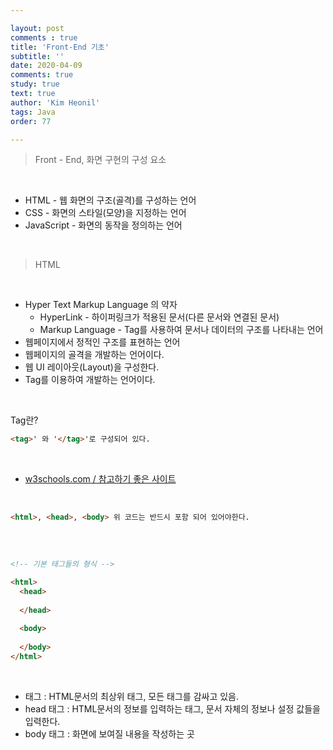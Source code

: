 ```yaml
---

layout: post
comments : true
title: 'Front-End 기초'
subtitle: ''
date: 2020-04-09
comments: true
study: true
text: true
author: 'Kim Heonil'
tags: Java
order: 77

---
```


> Front - End, 화면 구현의 구성 요소

<br>

- HTML - 웹 화면의 구조(골격)를 구성하는 언어
- CSS - 화면의 스타일(모양)을 지정하는 언어
- JavaScript - 화면의 동작을 정의하는 언어

<br>

> HTML

<br>

- Hyper Text Markup Language 의 약자
  - HyperLink - 하이퍼링크가 적용된 문서(다른 문서와 연결된 문서)
  - Markup Language - Tag를 사용하여 문서나 데이터의 구조를 나타내는 언어
- 웹페이지에서 정적인 구조를 표현하는 언어
- 웹페이지의 골격을 개발하는 언어이다.
- 웹 UI 레이아웃(Layout)을 구성한다.
- Tag를 이용하여 개발하는 언어이다.

<br>

Tag란?

``` html
<tag>' 와 '</tag>'로 구성되어 있다.
```
<br>

- [w3schools.com / 참고하기 좋은 사이트](https://www.w3schools.com/)

<br>

```html
<html>, <head>, <body> 위 코드는 반드시 포함 되어 있어야한다.
    
```

<br>

``` html
<!-- 기본 태그들의 형식 -->

<html>
  <head>
    
  </head>
  
  <body>
    
  </body>
</html>

```

<br>

- <HTML> 태그 : HTML문서의 최상위 태그, 모든 태그를 감싸고 있음.
- head 태그 : HTML문서의 정보를 입력하는 태그, 문서 자체의 정보나 설정 값들을 입력한다.
- body 태그 : 화면에 보여질 내용을 작성하는 곳

<br>
<br>